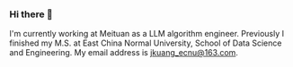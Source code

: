 ### Hi there 👋

<!--
**CrisJk/CrisJk** is a ✨ _special_ ✨ repository because its `README.md` (this file) appears on your GitHub profile.
-->

I'm currently working at Meituan as a LLM algorithm engineer. Previously I finished my M.S. at East China Normal University, School of Data Science and Engineering. My email address is jkuang_ecnu@163.com.
